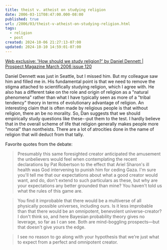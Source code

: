 ```yaml
---
title: theist v. atheist on studying religion
date: 2006-03-11T08:47:00.000-08:00
published: true
url: /2006/03/theist-v-atheist-on-studying-religion.html
tags:
  - religion
  - post
created: 2024-10-06 21:27:13-07:00
updated: 2024-10-10 14:59:01-07:00
---
```


[Web exclusive: 'How should we study religion?' by Daniel Dennett | Prospect Magazine March 2006 issue 120](https://www.prospectmagazine.co.uk/article_details.php?id=7365 "Web exclusive: 'How should we study religion?' by Daniel Dennett | Prospect Magazine March 2006 issue 120")  
  
Daniel Dennett was just in Seattle, but I missed him. But my colleague saw him and filled me in. His fundamental point is that we need to remove the stigma attached to scientifically studying religion, which I agree with. He also has a different take on the role and origin of religion as a "natural phenomena" rather than what I have typically seen as more of a "tribal tendency" theory in terms of evolutionary advantage of religion. An interesting claim that is often made by religious people is that without religion, there an be no morality. So, Dan suggests that we should empirically study questions like these--put them to the test. I hardly believe that in the overall scheme of life that religion generally makes people more "moral" than nontheists. There are a lot of atrocities done in the name of religion that will deduct from that tally.  
  
Favorite quotes from the debate:  
  

>   
> Presumably this same foresighted creator anticipated the amusement the unbelievers would feel when contemplating the recent declarations by Pat Robertson to the effect that Ariel Sharon's ill health was God intervening to punish him for ceding Gaza. I'm sure you'll tell me that our expectations about what a good creator would want, and do, don't extend to such particulars as these, but why are your expectations any better grounded than mine? You haven't told us what the rules of this game are.  

  
  

>   
> You find it improbable that there would be a multiverse of all physically possible universes, including ours. Is it less improbable than that there would be an omnipotent, benevolent universe-creator? I don't think so, and here Bayesian probability theory gives no leverage, so far as I can see. Both are mind-boggling prospects—but that doesn't give yours the edge.  

  
  

>   
> I see no reason to go along with your hypothesis that we're just what to expect from a perfect and omnipotent creator.